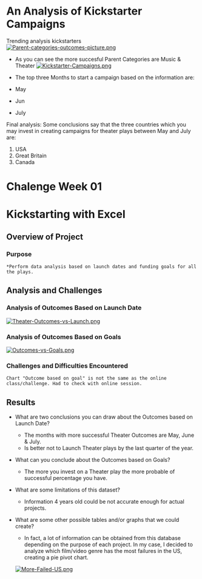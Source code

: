 # An Analysis of Kickstarter Campaigns
Trending analysis kickstarters  
[![Parent-categories-outcomes-picture.png](https://i.postimg.cc/TPJ1Z3zt/Parent-categories-outcomes-picture.png)](https://postimg.cc/t1796pC6)
* As you can see the more succesful Parent Categories are Music & Theater 
[![Kickstarter-Campaigns.png](https://i.postimg.cc/0NVxYKR1/Kickstarter-Campaigns.png)](https://postimg.cc/KK3dFz80)

* The top three Months to start a campaign based on the information are:

* May
* Jun 
* July

Final analysis: Some conclusions say that the three countries which you may invest in creating campaigns for theater plays between May and July are:

1. USA
2. Great Britain 
3. Canada 


# Chalenge Week 01 

# Kickstarting with Excel

## Overview of Project

### Purpose

	*Perform data analysis based on launch dates and funding goals for all the plays. 

## Analysis and Challenges



### Analysis of Outcomes Based on Launch Date

[![Theater-Outcomes-vs-Launch.png](https://i.postimg.cc/X7MstfWf/Theater-Outcomes-vs-Launch.png)](https://postimg.cc/s1cPhZvx)

### Analysis of Outcomes Based on Goals

[![Outcomes-vs-Goals.png](https://i.postimg.cc/xjs0RdSV/Outcomes-vs-Goals.png)](https://postimg.cc/pyFbVRTs)

### Challenges and Difficulties Encountered

	Chart "Outcome based on goal" is not the same as the online class/challenge. Had to check with online session.

## Results

- What are two conclusions you can draw about the Outcomes based on Launch Date?
	
	* The months with more successful Theater Outcomes are May, June & July.
	* Is better not to Launch Theater plays by the last quarter of the year. 

- What can you conclude about the Outcomes based on Goals?

	* The more you invest on a Theater play the more probable of successful percentage you have.

- What are some limitations of this dataset?

	* Information 4 years old could be not accurate enough for actual projects. 

- What are some other possible tables and/or graphs that we could create?

	* In fact, a lot of information can be obtained from this database depending on the purpose of each project. In my case, I decided to analyze which film/video genre has the most failures in the US, creating a pie pivot chart.


	[![More-Failed-US.png](https://i.postimg.cc/Hs5QMRf5/More-Failed-US.png)](https://postimg.cc/SJS2FTQN)
